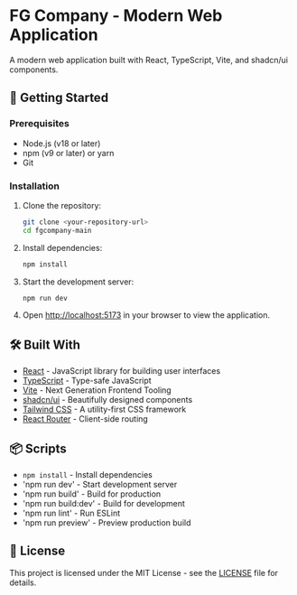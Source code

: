 # FG Company - Modern Web Application

A modern web application built with React, TypeScript, Vite, and shadcn/ui components.

## 🚀 Getting Started

### Prerequisites

- Node.js (v18 or later)
- npm (v9 or later) or yarn
- Git

### Installation

1. Clone the repository:
   ```bash
   git clone <your-repository-url>
   cd fgcompany-main
   ```

2. Install dependencies:
   ```bash
   npm install
   ```

3. Start the development server:
   ```bash
   npm run dev
   ```

4. Open [http://localhost:5173](http://localhost:5173) in your browser to view the application.

## 🛠️ Built With

- [React](https://react.dev/) - JavaScript library for building user interfaces
- [TypeScript](https://www.typescriptlang.org/) - Type-safe JavaScript
- [Vite](https://vitejs.dev/) - Next Generation Frontend Tooling
- [shadcn/ui](https://ui.shadcn.com/) - Beautifully designed components
- [Tailwind CSS](https://tailwindcss.com/) - A utility-first CSS framework
- [React Router](https://reactrouter.com/) - Client-side routing

## 📦 Scripts

- `npm install` - Install dependencies
- 'npm run dev' - Start development server
- 'npm run build' - Build for production
- 'npm run build:dev' - Build for development
- 'npm run lint' - Run ESLint
- 'npm run preview' - Preview production build

## 📄 License

This project is licensed under the MIT License - see the [LICENSE](LICENSE) file for details.
